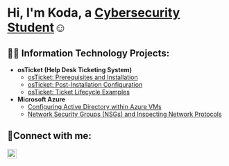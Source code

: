 <h1>Hi, I'm Koda, a <a href="https://www.linkedin.com/in/dakotah-ermini-2a81ba231/">Cybersecurity Student</a>☺</h1>

<h2>👨‍💻 Information Technology Projects:</h2>

- <b>osTicket (Help Desk Ticketing System)</b>
  - [osTicket: Prerequisites and Installation](https://github.com/Kermini/osticket-prereqs)
  - [osTicket: Post-Installation Configuration](https://github.com/Kermini/post-install-config)
  - [osTicket: Ticket Lifecycle Examples](https://github.com/Kermini/ticket-lifecycle)
- <b>Microsoft Azure</b>
  - [Configuring Active Directory within Azure VMs](https://github.com/Kermini/configure-ad)
  - [Network Security Groups (NSGs) and Inspecting Network Protocols](https://github.com/Kermini/azure-network-protocols)

<h2>🤳Connect with me:</h2>

[<img align="left" alt="Josh | LinkedIn" width="22px" src="https://cdn.jsdelivr.net/npm/simple-icons@v3/icons/linkedin.svg" />][linkedin]


[linkedin]: https://www.linkedin.com/in/dakotah-ermini-2a81ba231/
